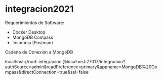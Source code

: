 # integracion2021

Requerimientos de Software:

- Docker Desktop
- MongoDB Compass
- Insomnia (Postman)

Cadena de Conexión a MongoDB

localhost://root:.integracion.@localhost:27017/integracion?authSource=admin&readPreference=primary&appname=MongoDB%20Compass&directConnection=true&ssl=false
